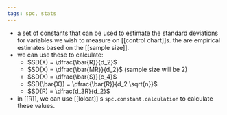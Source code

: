 ```yaml
---
tags: spc, stats
---
```


- a set of constants that can be used to estimate the standard deviations for variables we wish to measure on [[control chart]]s. the are empirical estimates based on the [[sample size]].
- we can use these to calculate:
	- $SD(X) = \dfrac{\bar{R}}{d_2}$
	- $SD(X) = \dfrac{\bar{MR}}{d_2}$ (sample size will be $2$)
	- $SD(X) = \dfrac{\bar{S}}{c_4}$
	- $SD(\bar{X}) = \dfrac{\bar{R}}{d_2 \sqrt{n}}$
	- $SD(R) = \dfrac{d_3R}{d_2}$
- in [[R]], we can use [[lolcat]]'s `spc.constant.calculation` to calculate these values.